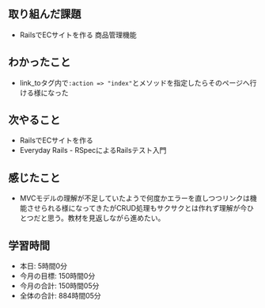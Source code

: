 
## 取り組んだ課題
- RailsでECサイトを作る 商品管理機能
## わかったこと
- link_toタグ内で`:action => "index"`とメソッドを指定したらそのページへ行ける様になった
## 次やること
- RailsでECサイトを作る
- Everyday Rails - RSpecによるRailsテスト入門
## 感じたこと
- MVCモデルの理解が不足していたようで何度かエラーを直しつつリンクは機能させられる様になってきたがCRUD処理もサクサクとは作れず理解が今ひとつだと思う。教材を見返しながら進めたい。
## 学習時間
- 本日: 5時間0分
- 今月の目標: 150時間0分
- 今月の合計: 150時間05分
- 全体の合計: 884時間05分
